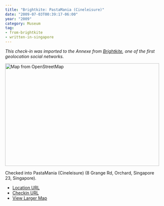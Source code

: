 ```yaml
---
title: "Brightkite: PastaMania (Cineleisure)"
date: "2009-07-03T00:39:17-06:00"
year: "2009"
category: Museum
tag:
- from-brightkite
- written-in-singapore
---
```

<p style="font-style:italic">This check-in was imported to the Annexe from <a href="https://rubenerd.com/tag/from-brightkite/" title="View all posts imported from Brightkite">Brightkite</a>, one of the first geolocation social networks.</p> 

<p><img src="https://rubenerd.com/files/museum/openstreetmap-pastamaniacineleisure@2x.png" style="width:500px; height:333px;" alt="Map from OpenStreetMap" /></p>

Checked into PastaMania (Cineleisure) (8 Grange Rd, Orchard, Singapore 23, Singapore).

* [Location URL](http://brightkite.com/places/3b246cb4679c11de8724003048c10834)
* [Checkin URL](http://brightkite.com/objects/3b2f3900679c11de8724003048c10834)
* [View Larger Map](http://www.openstreetmap.org/#map=19/1.30146/103.83646)

